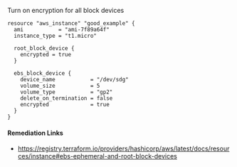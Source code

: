 
Turn on encryption for all block devices

```hcl
resource "aws_instance" "good_example" {
  ami           = "ami-7f89a64f"
  instance_type = "t1.micro"

  root_block_device {
    encrypted = true
  }

  ebs_block_device {
    device_name           = "/dev/sdg"
    volume_size           = 5
    volume_type           = "gp2"
    delete_on_termination = false
    encrypted             = true
  }
}
```

#### Remediation Links
 - https://registry.terraform.io/providers/hashicorp/aws/latest/docs/resources/instance#ebs-ephemeral-and-root-block-devices

